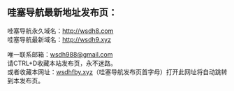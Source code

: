 <div id="readme" class="Box-body readme blob js-code-block-container p-5 p-xl-6 gist-border-0">
    <article class="markdown-body entry-content container-lg" itemprop="text"><h1>哇塞导航最新地址发布页：</h1>
哇塞导航永久域名：<a href="http://wsdh8.com" rel="nofollow">http://wsdh8.com</a><br>
哇塞导航最新域名：<a href="http://wsdh9.xyz" rel="nofollow">http://wsdh9.xyz</a><br>
<p>唯一联系邮箱：<a href="mailto:wsdh988@gmail.com">wsdh988@gmail.com</a><br>
请CTRL+D收藏本站发布页，永不迷路。<br>
或者收藏本网址：<a href="http://wsdhfby.xyz" rel="nofollow">wsdhfby.xyz</a>（哇塞导航发布页首字母）打开此网址将自动跳转到本发布页。</p>
</article>
  </div>
